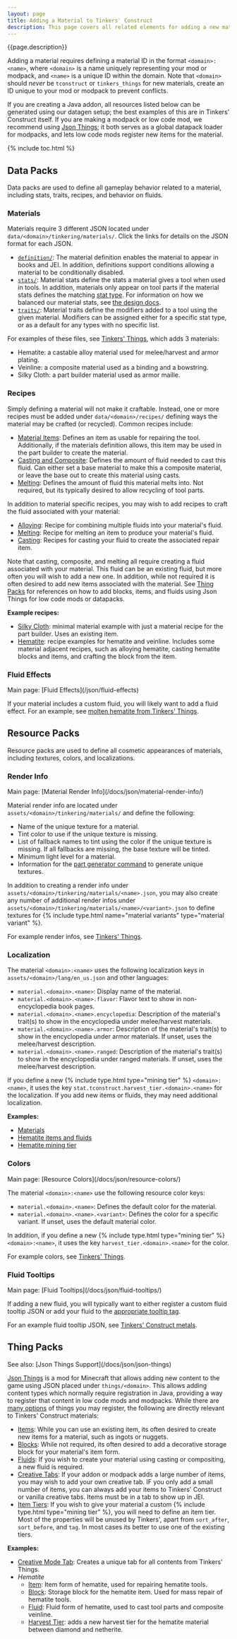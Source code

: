 ```yaml
---
layout: page
title: Adding a Material to Tinkers' Construct
description: This page covers all related elements for adding a new material to Tinkers' Construct.
---
```


{{page.description}}

Adding a material requires defining a material ID in the format `<domain>:<name>`, where `<domain>` is a name uniquely representing your mod or modpack, and `<name>` is a unique ID within the domain. Note that `<domain>` should *never* be `tconstruct` or `tinkers_things` for new materials, create an ID unique to your mod or modpack to prevent conflicts.

If you are creating a Java addon, all resources listed below can be generated using our datagen setup; the best examples of this are in Tinkers' Construct itself. If you are making a modpack or low code mod, we recommend using [Json Things](https://www.curseforge.com/minecraft/mc-mods/json-things); it both serves as a global datapack loader for modpacks, and lets low code mods register new items for the material.

{% include toc.html %}

## Data Packs

Data packs are used to define all gameplay behavior related to a material, including stats, traits, recipes, and behavior on fluids.

### Materials

Materials require 3 different JSON located under `data/<domain>/tinkering/materials/`. Click the links for details on the JSON format for each JSON.

* [`definition/`](/docs/json/materials#definition): The material definition enables the material to appear in books and JEI. In addition, definitions support conditions allowing a material to be conditionally disabled.
* [`stats/`](/docs/json/materials#stats): Material stats define the stats a material gives a tool when used in tools. In addition, materials only appear on tool parts if the material stats defines the matching [stat type](/docs/json/stat-types/). For information on how we balanced our material stats, see [the design docs](/docs/design/#materials).
* [`traits/`](/docs/json/materials#traits): Material traits define the modifiers added to a tool using the given material. Modifiers can be assigned either for a specific stat type, or as a default for any types with no specific list.

For examples of these files, see [Tinkers' Things](https://github.com/SlimeKnights/TinkersThings/tree/1.20/src/data/tinkers_things/tinkering/materials), which adds 3 materials:

* Hematite: a castable alloy material used for melee/harvest and armor plating.
* Veinline: a composite material used as a binding and a bowstring.
* Silky Cloth: a part builder material used as armor maille.

### Recipes

Simply defining a material will not make it craftable. Instead, one or more recipes must be added under `data/<domain>/recipes/` defining ways the material may be crafted (or recycled). Common recipes include:

* [Material Items](/docs/json/recipes/materials/#items): Defines an item as usable for repairing the tool. Additionally, if the materials definition allows, this item may be used in the part builder to create the material.
* [Casting and Composite](/docs/json/recipes/materials/#casting-and-composite): Defines the amount of fluid needed to cast this fluid. Can either set a base material to make this a composite material, or leave the base out to create this material using casts.
* [Melting](/docs/json/recipes/materials/#melting): Defines the amount of fluid this material melts into. Not required, but its typically desired to allow recycling of tool parts.

In addition to material specific recipes, you may wish to add recipes to craft the fluid associated with your material:

* [Alloying](/docs/json/recipes/alloying/): Recipe for combining multiple fluids into your material's fluid.
* [Melting](/docs/json/recipes/item-melting/#item-melting): Recipe for melting an item to produce your material's fluid.
* [Casting](/docs/json/recipes/casting/#item-casting): Recipes for casting your fluid to create the associated repair item.

Note that casting, composite, and melting all require creating a fluid associated with your material. This fluid can be an existing fluid, but more often you will wish to add a new one. In addition, while not required it is often desired to add new items associated with the material. See [Thing Packs](#thing-packs) for references on how to add blocks, items, and fluids using Json Things for low code mods or datapacks.

**Example recipes:**
* [Silky Cloth](https://github.com/SlimeKnights/TinkersThings/blob/1.20/src/data/tinkers_things/recipes/silky_cloth_material.json): minimal material example with just a material recipe for the part builder. Uses an existing item.
* [Hematite](https://github.com/SlimeKnights/TinkersThings/tree/1.20/src/data/tinkers_things/recipes/hematite): recipe examples for hematite and veinline. Includes some material adjacent recipes, such as alloying hematite, casting hematite blocks and items, and crafting the block from the item.

### Fluid Effects
<div class="hatnote" markdown=1>
Main page: [Fluid Effects](/json/fluid-effects)
</div>

If your material includes a custom fluid, you will likely want to add a fluid effect. For an example, see [molten hematite from Tinkers' Things](https://github.com/SlimeKnights/TinkersThings/blob/1.20/src/data/tinkers_things/tinkering/fluid_effects/molten_hematite.json).

## Resource Packs

Resource packs are used to define all cosmetic appearances of materials, including textures, colors, and localizations.

### Render Info
<div class="hatnote" markdown=1>
Main page: [Material Render Info](/docs/json/material-render-info/)
</div>

Material render info are located under `assets/<domain>/tinkering/materials/` and define the following:

* Name of the unique texture for a material.
* Tint color to use if the unique texture is missing.
* List of fallback names to tint using the color if the unique texture is missing. If all fallbacks are missing, the base texture will be tinted.
* Minimum light level for a material.
* Information for the [part generator command](/docs/commands/tinkers/generate-part-textures/) to generate unique textures.

In addition to creating a render info under `assets/<domain>/tinkering/materials/<name>.json`, you may also create any number of additional render infos under `assets/<domain>/tinkering/materials/<name>/<variant>.json` to define textures for {% include type.html name="material variants" type="material variant" %}.

For example render infos, see [Tinkers' Things](https://github.com/SlimeKnights/TinkersThings/tree/1.20/src/assets/tinkers_things/tinkering/materials).

### Localization

The material `<domain>:<name>` uses the following localization keys in `assets/<domain>/lang/en_us.json` and other languages:

* `material.<domain>.<name>`: Display name of the material.
* `material.<domain>.<name>.flavor`: Flavor text to show in non-encyclopedia book pages.
* `material.<domain>.<name>.encyclopedia`: Description of the material's trait(s) to show in the encyclopedia under melee/harvest materials.
* `material.<domain>.<name>.armor`: Description of the material's trait(s) to show in the encyclopedia under armor materials. If unset, uses the melee/harvest description.
* `material.<domain>.<name>.ranged`: Description of the material's trait(s) to show in the encyclopedia under ranged materials. If unset, uses the melee/harvest description.

If you define a new {% include type.html type="mining tier" %} `<domain>:<name>`, it uses the key `stat.tconstruct.harvest_tier.<domain>.<name>` for the localization. If you add new items or fluids, they may need additional localization.

**Examples:**

* [Materials](https://github.com/SlimeKnights/TinkersThings/blob/1.20/src/assets/tinkers_things/lang/en_us.json#L94-L102)
* [Hematite items and fluids](https://github.com/SlimeKnights/TinkersThings/blob/1.20/src/assets/tinkers_things/lang/en_us.json#L66-L74)
* [Hematite mining tier](https://github.com/SlimeKnights/TinkersThings/blob/1.20/src/assets/tinkers_things/lang/en_us.json#L68)

### Colors
<div class="hatnote" markdown=1>
Main page: [Resource Colors](/docs/json/resource-colors/)
</div>

The material `<domain>:<name>` use the following resource color keys:

* `material.<domain>.<name>`: Defines the default color for the material.
* `material.<domain>.<name>.<variant>`: Defines the color for a specific variant. If unset, uses the default material color.

In addition, if you define a new {% include type.html type="mining tier" %} `<domain>:<name>`, it uses the key `harvest_tier.<domain>.<name>` for the color.

For example colors, see [Tinkers' Things](https://github.com/SlimeKnights/TinkersThings/blob/1.20/src/assets/tinkers_things/mantle/colors.json#L20-L25).

### Fluid Tooltips
<div class="hatnote" markdown=1>
Main page: [Fluid Tooltips](/docs/json/fluid-tooltips/)
</div>

If adding a new fluid, you will typically want to either register a custom fluid tooltip JSON or add your fluid to the [appropriate tooltip tag](/docs/json/fluid-tooltips/#unit-tags).

For an example fluid tooltip JSON, see [Tinkers' Construct metals](https://github.com/SlimeKnights/TinkersConstruct/blob/1.20.1/src/generated/resources/assets/tconstruct/mantle/fluid_tooltips/metals.json).

## Thing Packs
<div class="hatnote" markdown=1>
See also: [Json Things Support](/docs/json/json-things)
</div> 

[Json Things](https://www.curseforge.com/minecraft/mc-mods/json-things) is a mod for Minecraft that allows adding new content to the game using JSON placed under `things/<domain>`. This allows adding content types which normally require registration in Java, providing a way to register that content in low code mods and modpacks. While there are [many options](https://github.com/gigaherz/JsonThings/blob/master/documentation/Introduction.md) of things you may register, the following are directly relevant to Tinkers' Construct materials:

* [Items](https://github.com/gigaherz/JsonThings/blob/master/documentation/formats/Items.md): While you can use an existing item, its often desired to create new items for a material, such as ingots or nuggets.
* [Blocks](https://github.com/gigaherz/JsonThings/blob/master/documentation/formats/Blocks.md): While not required, its often desired to add a decorative storage block for your material's item form.
* [Fluids](https://github.com/gigaherz/JsonThings/blob/master/documentation/formats/Fluids.md): If you wish to create your material using casting or compositing, a new fluid is required.
* [Creative Tabs](https://github.com/gigaherz/JsonThings/blob/master/documentation/formats/CreativeModeTabs.md): If your addon or modpack adds a large number of items, you may wish to add your own creative tab. IF you only add a small number of items, you can always add your items to Tinkers' Construct or vanilla creative tabs. Items must be in a tab to show up in JEI.
* [Item Tiers](https://github.com/gigaherz/JsonThings/blob/master/documentation/formats/ItemTiers.md): If you wish to give your material a custom {% include type.html type="mining tier" %}, you will need to define an item tier. Most of the properties will be unused by Tinkers', apart from `sort_after`, `sort_before`, and `tag`. In most cases its better to use one of the existing tiers.

**Examples:**

* [Creative Mode Tab](https://github.com/SlimeKnights/TinkersThings/blob/1.20/src/things/tinkers_things/creative_mode_tab/tinkers_things.json): Creates a unique tab for all contents from Tinkers' Things.
* *Hematite*
    * [Item](https://github.com/SlimeKnights/TinkersThings/blob/1.20/src/things/tinkers_things/item/hematite.json): Item form of hematite, used for repairing hematite tools.
    * [Block](https://github.com/SlimeKnights/TinkersThings/blob/1.20/src/things/tinkers_things/block/hematite_block.json): Storage block for the hematite item. Used for mass repair of hematite tools.
    * [Fluid](https://github.com/SlimeKnights/TinkersThings/blob/1.20/src/things/tinkers_things/fluid/molten_hematite.json): Fluid form of hematite, used to cast tool parts and composite veinline.
    * [Harvest Tier](https://github.com/SlimeKnights/TinkersThings/blob/1.20/src/things/tinkers_things/item_tier/hematite.json): adds a new harvest tier for the hematite material between diamond and netherite.
